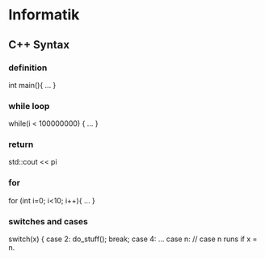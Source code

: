 # Informatik

## C++ Syntax

### definition
int main(){
    ...
}

### while loop
while(i < 100000000) {
           ...
}

### return
std::cout << pi

### for
for (int i=0; i<10; i++){
    ...
}

### switches and cases
switch(x) {
    case 2:
       do_stuff();
       break;
    case 4:
    ...
    case n:
    // case n runs if x = n.
    
